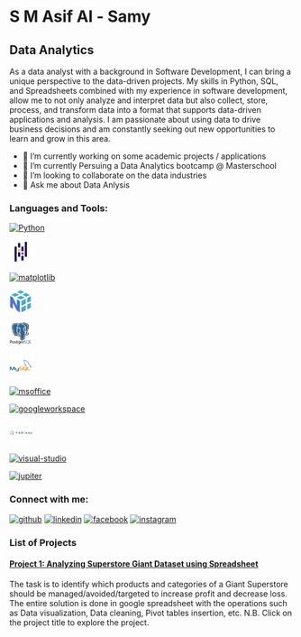 # S M Asif Al - Samy
## Data Analytics

As a data analyst with a background in Software Development, I can bring a unique perspective to the data-driven projects. My skills in Python, SQL, and Spreadsheets combined with my experience in software development, allow me to not only analyze and interpret data but also collect, store, process, and transform data into a format that supports data-driven applications and analysis. I am passionate about using data to drive business decisions and am constantly seeking out new opportunities to learn and grow in this area.

- 🔭 I’m currently working on some academic projects / applications 
- 🌱 I’m currently Persuing a Data Analytics bootcamp @ Masterschool 
- 👯 I’m looking to collaborate on the data industries 
- 💬 Ask me about Data Anlysis

<h3 align="left">Languages and Tools:</h3>

<p align="left">

<a href="https://www.python.org/" target="_blank" rel="noreferrer"><img  alt="Python" src="https://cdn.jsdelivr.net/gh/devicons/devicon/icons/python/python-original.svg" alt="pandas" width="40" height="40"/></a>

<a href="https://pandas.pydata.org/" target="_blank" rel="noreferrer"> <img src="https://raw.githubusercontent.com/devicons/devicon/master/icons/pandas/pandas-original.svg" alt="pandas" width="40" height="40"/></a>

<a href="https://matplotlib.org/" target="_blank" rel="noreferrer"> <img src="https://upload.wikimedia.org/wikipedia/commons/8/84/Matplotlib_icon.svg" alt="matplotlib" width="40" height="40"/></a>

<a href="https://numpy.org/" target="_blank" rel="noreferrer"> <img src="https://raw.githubusercontent.com/devicons/devicon/master/icons/numpy/numpy-original.svg" alt="numpy" width="40" height="40"/></a>

<a href="https://www.postgresql.org" target="_blank" rel="noreferrer"> <img src="https://raw.githubusercontent.com/devicons/devicon/master/icons/postgresql/postgresql-original-wordmark.svg" alt="postgresql" width="40" height="40"/> </a>

<a href="https://www.mysql.com/" target="_blank" rel="noreferrer"> <img src="https://raw.githubusercontent.com/devicons/devicon/master/icons/mysql/mysql-original-wordmark.svg" alt="mysql" width="40" height="40"/> </a>

<a href="https://en.wikipedia.org/wiki/Microsoft_Office" target="_blank" rel="noreferrer"> <img src="https://upload.wikimedia.org/wikipedia/commons/5/5f/Microsoft_Office_logo_%282019%E2%80%93present%29.svg" alt="msoffice" width="40" height="40"/> </a>

<a href="https://workspace.google.com/" target="_blank" rel="noreferrer"> <img src="https://upload.wikimedia.org/wikipedia/commons/5/5f/Google_Workspace_Logo.svg" alt="googleworkspace" width="40" height="40"/> </a>

<a href="https://www.tableau.com/" target="_blank" rel="noreferrer"> <img src="https://github.com/asifsamy/asif_data_portfolio/blob/432cb2af0d9bdea1c02af9de5ddaf0c189c74851/tableau-svgrepo-com.svg" alt="tableau" width="40" height="40"/> </a>

<a href="https://code.visualstudio.com/" target="_blank" rel="noreferrer"> <img src="https://cdn.jsdelivr.net/gh/devicons/devicon/icons/vscode/vscode-original.svg" alt="visual-studio" width="40" height="40"/></a>

<a href="http://jupyter.org/" target="_blank" rel="noreferrer"> <img src="https://cdn.jsdelivr.net/gh/devicons/devicon/icons/jupyter/jupyter-original-wordmark.svg" alt="jupiter" width="40" height="40"/></a>

</p>

### Connect with me:

[<img src='https://cdn.jsdelivr.net/npm/simple-icons@3.0.1/icons/github.svg' alt='github' height='40'>](https://github.com/asifsamy)  [<img src='https://cdn.jsdelivr.net/npm/simple-icons@3.0.1/icons/linkedin.svg' alt='linkedin' height='40'>](https://www.linkedin.com/in/s-m-asif-al-samy-80bb3510b/)  [<img src='https://cdn.jsdelivr.net/npm/simple-icons@3.0.1/icons/facebook.svg' alt='facebook' height='40'>](https://www.facebook.com/asif.samy1/)  [<img src='https://cdn.jsdelivr.net/npm/simple-icons@3.0.1/icons/instagram.svg' alt='instagram' height='40'>](https://www.instagram.com/asif.samy//)


### List of Projects

#### [Project 1: Analyzing Superstore Giant Dataset using Spreadsheet](https://drive.google.com/drive/u/3/folders/1MUuasILj-giRBJ4Munk-FQb8sl0svm5u)

The task is to identify which products and categories of a Giant Superstore should be managed/avoided/targeted to increase profit and decrease loss. The entire solution is done in google spreadsheet with the operations such as Data visualization, Data cleaning, Pivot tables insertion, etc.
N.B. Click on the project title to explore the project.

